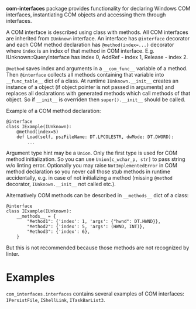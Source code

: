 **com-interfaces** package provides functionality for declaring Windows COM interfaces,
instantiating COM objects and accessing them through interfaces.

A COM interface is described using class with methods. All COM interfaces are
inherited from `IUnknown` interface.
An interface has `@interface` decorator and each COM method declaration has
`@method(index=...)` decorator where `index` is an index of that method in COM interface.
E.g. IUnknown::QueryInterface has index 0, AddRef - index 1, Release - index 2.

`@method` saves index and arguments in a `__com_func__` variable of a method. Then
`@interface` collects all methods containing that variable into `__func_table__` dict
of a class. At runtime `IUnknown.__init__` creates an instance of a object
(if object pointer is not passed in arguments) and replaces all declarations
with generated methods which call methods of that object. So if `__init__` is
overriden then `super().__init__` should be called.

Example of a COM method declaration:
```
@interface
class IExample(IUnknown):
    @method(index=5)
    def Load(self, pszFileName: DT.LPCOLESTR, dwMode: DT.DWORD):
        ...
```
Argument type hint may be a `Union`. Only the first type is used for COM method
initialization. So you can use `Union[c_wchar_p, str]` to pass string w/o linting error.
Optionally you may raise `NotImplementedError` in COM method declaration so you never call
those stub methods in runtime accidentally, e.g. in case of not initializing a method
(missing `@method` decorator, `IUnknown.__init__` not called etc.).

Alternatively COM methods can be described in `__methods__` dict of a class:
```
@interface
class IExample(IUnknown):
    __methods__ = {
        "Method1": {'index': 1, 'args': {"hwnd": DT.HWND}},
        "Method2": {'index': 5, 'args': (HWND, INT)},
        "Method3": {'index': 6},
    }
```
But this is not recommended because those methods are not recognized by linter.

# Examples
`com_interfaces.interfaces` contains several examples of COM interfaces:
`IPersistFile`, `IShellLink`, `ITaskBarList3`.
